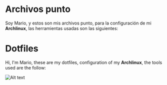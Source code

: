 # Archivos punto

Soy Mario, y estos son mis archivos punto, para la configuración de mi **Archlinux**, las herramientas usadas son las siguientes:

# Dotfiles

Hi, I'm Mario, these are my dotfiles, configuration of my **Archlinux**, the tools used are the follow:

![Alt text](https://vc726.pcloud.com/dpZCa0hGPZBL8mKUZQL5AZZFfxIr7Z3VZZs4RZZ7R6aGybtJPLvkzurnteotVUEVPzy/sign.png)

